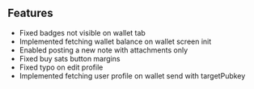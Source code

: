 ## Features
- Fixed badges not visible on wallet tab
- Implemented fetching wallet balance on wallet screen init
- Enabled posting a new note with attachments only
- Fixed buy sats button margins
- Fixed typo on edit profile
- Implemented fetching user profile on wallet send with targetPubkey